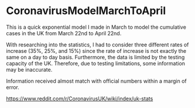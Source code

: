 # CoronavirusModelMarchToApril

This is a quick exponential model I made in March to model the cumulative cases in the UK from March 22nd to April 22nd. 

With researching into the statistics, I had to consider three different rates of increase (35%, 25%, and 15%) since the rate of increase is not exactly the same on a day to day basis. Furthermore, the data is limited by the testing capacity of the UK. Therefore, due to testing limitations, some information may be inaccurate. 

Information received almost match with official numbers within a margin of error.

https://www.reddit.com/r/CoronavirusUK/wiki/index/uk-stats
